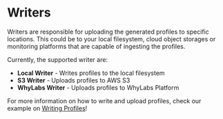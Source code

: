 # Writers

Writers are responsible for uploading the generated profiles to specific locations. This could be to your local filesystem, cloud object storages or monitoring platforms that are capable of ingesting the profiles.

Currently, the supported writer are:

- **Local Writer** - Writes profiles to the local filesystem
- **S3 Writer** - Uploads profiles to AWS S3
- **WhyLabs Writer** - Uploads profiles to WhyLabs Platform

For more information on how to write and upload profiles, check our example on [Writing Profiles](../examples/integrations/writers/Writing_Profiles.ipynb)!
